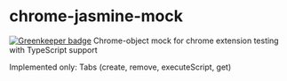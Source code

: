 # chrome-jasmine-mock

[![Greenkeeper badge](https://badges.greenkeeper.io/arvitaly/chrome-jasmine-mock.svg)](https://greenkeeper.io/)
Chrome-object mock for chrome extension testing with TypeScript support

Implemented only: Tabs (create, remove, executeScript, get)